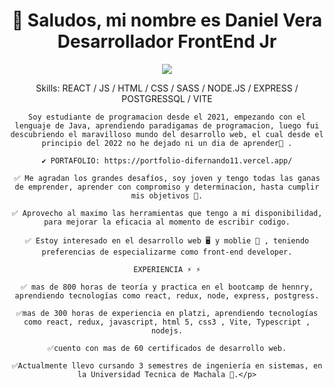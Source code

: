 

<!--
**dannyvera1234/dannyvera1234** is a ✨ _special_ ✨ repository because its `README.md` (this file) appears on your GitHub profile.

Here are some ideas to get you started:

- 🔭 I’m currently working on ...
- 🌱 I’m currently learning ...
- 👯 I’m looking to collaborate on ...
- 🤔 I’m looking for help with ...
- 💬 Ask me about ...
- 📫 How to reach me: ...
- 😄 Pronouns: ...
- ⚡ Fun fact: ...
-->
<div style="text-align: center;">
    <h1>👋 Saludos, mi nombre es Daniel Vera Desarrollador FrontEnd Jr</h1>
   <img src="https://media.giphy.com/media/SWoSkN6DxTszqIKEqv/giphy.gif" >
   <p>Skills: REACT / JS / HTML / CSS / SASS / NODE.JS / EXPRESS / POSTGRESSQL / VITE

    Soy estudiante de programacion desde el 2021, empezando con el lenguaje de Java, aprendiendo paradigamas de programacion, luego fui descubriendo el maravilloso mundo del desarrollo web, el cual desde el principio del 2022 no he dejado ni un dia de aprender💪 .
    
    ✔ PORTAFOLIO: https://portfolio-difernando11.vercel.app/
    
    ✅ Me agradan los grandes desafíos, soy joven y tengo todas las ganas de emprender, aprender con compromiso y determinacion, hasta cumplir mis objetivos 🚀.
    
    ✅ Aprovecho al maximo las herramientas que tengo a mi disponibilidad, para mejorar la eficacia al momento de escribir codigo.
    
    ✅ Estoy interesado en el desarrollo web 🖥️ y moblie 📱 , teniendo preferencias de especializarme como front-end developer.
    
    EXPERIENCIA ⚡ ⚡
    
    ✅ mas de 800 horas de teoría y practica en el bootcamp de hennry, aprendiendo tecnologías como react, redux, node, express, postgress.
    
    ✅mas de 300 horas de experiencia en platzi, aprendiendo tecnologías como react, redux, javascript, html 5, css3 , Vite, Typescript , nodejs.
    
    ✅cuento con mas de 60 certificados de desarrollo web.
    
    ✅Actualmente llevo cursando 3 semestres de ingeniería en sistemas, en la Universidad Tecnica de Machala 🚀.</p>
</div>
